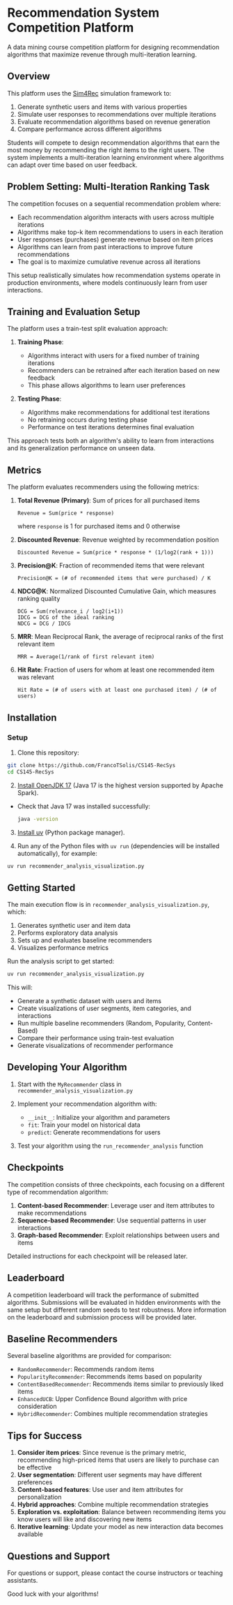 
# Recommendation System Competition Platform

A data mining course competition platform for designing recommendation algorithms that maximize revenue through multi-iteration learning.

## Overview

This platform uses the [Sim4Rec](https://github.com/sb-ai-lab/Sim4Rec) simulation framework to:

1. Generate synthetic users and items with various properties
2. Simulate user responses to recommendations over multiple iterations
3. Evaluate recommendation algorithms based on revenue generation
4. Compare performance across different algorithms

Students will compete to design recommendation algorithms that earn the most money by recommending the right items to the right users. The system implements a multi-iteration learning environment where algorithms can adapt over time based on user feedback.

## Problem Setting: Multi-Iteration Ranking Task

The competition focuses on a sequential recommendation problem where:

- Each recommendation algorithm interacts with users across multiple iterations
- Algorithms make top-k item recommendations to users in each iteration
- User responses (purchases) generate revenue based on item prices
- Algorithms can learn from past interactions to improve future recommendations
- The goal is to maximize cumulative revenue across all iterations

This setup realistically simulates how recommendation systems operate in production environments, where models continuously learn from user interactions.

## Training and Evaluation Setup

The platform uses a train-test split evaluation approach:

1. **Training Phase**:
   - Algorithms interact with users for a fixed number of training iterations
   - Recommenders can be retrained after each iteration based on new feedback
   - This phase allows algorithms to learn user preferences

2. **Testing Phase**:
   - Algorithms make recommendations for additional test iterations
   - No retraining occurs during testing phase
   - Performance on test iterations determines final evaluation

This approach tests both an algorithm's ability to learn from interactions and its generalization performance on unseen data.

## Metrics

The platform evaluates recommenders using the following metrics:

1. **Total Revenue (Primary)**: Sum of prices for all purchased items
   ```
   Revenue = Sum(price * response)
   ```
   where `response` is 1 for purchased items and 0 otherwise

2. **Discounted Revenue**: Revenue weighted by recommendation position
   ```
   Discounted Revenue = Sum(price * response * (1/log2(rank + 1)))
   ```

3. **Precision@K**: Fraction of recommended items that were relevant
   ```
   Precision@K = (# of recommended items that were purchased) / K
   ```

4. **NDCG@K**: Normalized Discounted Cumulative Gain, which measures ranking quality
   ```
   DCG = Sum(relevance_i / log2(i+1))
   IDCG = DCG of the ideal ranking
   NDCG = DCG / IDCG
   ```

5. **MRR**: Mean Reciprocal Rank, the average of reciprocal ranks of the first relevant item
   ```
   MRR = Average(1/rank of first relevant item)
   ```

6. **Hit Rate**: Fraction of users for whom at least one recommended item was relevant
   ```
   Hit Rate = (# of users with at least one purchased item) / (# of users)
   ```

## Installation

### Setup

1. Clone this repository:
```bash
git clone https://github.com/FrancoTSolis/CS145-RecSys
cd CS145-RecSys
```

2. [Install OpenJDK 17](https://adoptium.net/temurin/releases/?version=17) (Java 17 is the highest version supported by Apache Spark).
  - Check that Java 17 was installed successfully:
    ```bash
    java -version
    ```

3. [Install uv](https://docs.astral.sh/uv/getting-started/installation/) (Python package manager).

4. Run any of the Python files with `uv run` (dependencies will be installed automatically), for example:
```bash
uv run recommender_analysis_visualization.py
```

## Getting Started

The main execution flow is in `recommender_analysis_visualization.py`, which:

1. Generates synthetic user and item data
2. Performs exploratory data analysis
3. Sets up and evaluates baseline recommenders
4. Visualizes performance metrics

Run the analysis script to get started:
```bash
uv run recommender_analysis_visualization.py
```

This will:
- Generate a synthetic dataset with users and items
- Create visualizations of user segments, item categories, and interactions
- Run multiple baseline recommenders (Random, Popularity, Content-Based)
- Compare their performance using train-test evaluation
- Generate visualizations of recommender performance

## Developing Your Algorithm

1. Start with the `MyRecommender` class in `recommender_analysis_visualization.py`

2. Implement your recommendation algorithm with:
   - `__init__`: Initialize your algorithm and parameters
   - `fit`: Train your model on historical data
   - `predict`: Generate recommendations for users

3. Test your algorithm using the `run_recommender_analysis` function

## Checkpoints

The competition consists of three checkpoints, each focusing on a different type of recommendation algorithm:

1. **Content-based Recommender**: Leverage user and item attributes to make recommendations
2. **Sequence-based Recommender**: Use sequential patterns in user interactions
3. **Graph-based Recommender**: Exploit relationships between users and items

Detailed instructions for each checkpoint will be released later.

## Leaderboard

A competition leaderboard will track the performance of submitted algorithms. Submissions will be evaluated in hidden environments with the same setup but different random seeds to test robustness. More information on the leaderboard and submission process will be provided later.

## Baseline Recommenders

Several baseline algorithms are provided for comparison:

- `RandomRecommender`: Recommends random items
- `PopularityRecommender`: Recommends items based on popularity
- `ContentBasedRecommender`: Recommends items similar to previously liked items
- `EnhancedUCB`: Upper Confidence Bound algorithm with price consideration
- `HybridRecommender`: Combines multiple recommendation strategies

## Tips for Success

1. **Consider item prices**: Since revenue is the primary metric, recommending high-priced items that users are likely to purchase can be effective
2. **User segmentation**: Different user segments may have different preferences
3. **Content-based features**: Use user and item attributes for personalization
4. **Hybrid approaches**: Combine multiple recommendation strategies
5. **Exploration vs. exploitation**: Balance between recommending items you know users will like and discovering new items
6. **Iterative learning**: Update your model as new interaction data becomes available

## Questions and Support

For questions or support, please contact the course instructors or teaching assistants.

Good luck with your algorithms!
